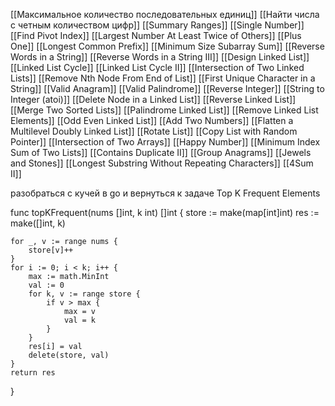 [[Максимальное количество последовательных единиц]]
[[Найти числа с четным количеством цифр]]
[[Summary Ranges]]
[[Single Number]]
[[Find Pivot Index]]
[[Largest Number At Least Twice of Others]]
[[Plus One]]
[[Longest Common Prefix]]
[[Minimum Size Subarray Sum]]
[[Reverse Words in a String]]
[[Reverse Words in a String III]]
[[Design Linked List]]
[[Linked List Cycle]]
[[Linked List Cycle II]]
[[Intersection of Two Linked Lists]]
[[Remove Nth Node From End of List]]
[[First Unique Character in a String]]
[[Valid Anagram]]
[[Valid Palindrome]]
[[Reverse Integer]]
[[String to Integer (atoi)]]
[[Delete Node in a Linked List]]
[[Reverse Linked List]]
[[Merge Two Sorted Lists]]
[[Palindrome Linked List]]
[[Remove Linked List Elements]]
[[Odd Even Linked List]]
[[Add Two Numbers]]
[[Flatten a Multilevel Doubly Linked List]]
[[Rotate List]]
[[Copy List with Random Pointer]]
[[Intersection of Two Arrays]]
[[Happy Number]]
[[Minimum Index Sum of Two Lists]]
[[Contains Duplicate II]]
[[Group Anagrams]]
[[Jewels and Stones]]
[[Longest Substring Without Repeating Characters]]
[[4Sum II]]



разобраться с кучей в go и вернуться к задаче Top K Frequent Elements 

func topKFrequent(nums []int, k int) []int {
    store := make(map[int]int)
    res := make([]int, k)
    
    for _, v := range nums {
        store[v]++
    }
    for i := 0; i < k; i++ {
        max := math.MinInt
        val := 0
        for k, v := range store {
            if v > max {
                max = v
                val = k
            }
        }
        res[i] = val
        delete(store, val)
    }
    return res
}